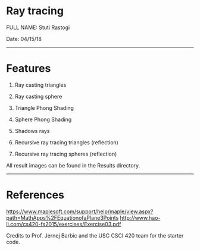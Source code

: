 # Ray tracing

FULL NAME: 	Stuti Rastogi

Date:		04/15/18

------------------

# Features

1) Ray casting triangles

2) Ray casting sphere

3) Triangle Phong Shading

4) Sphere Phong Shading

5) Shadows rays
   
6) Recursive ray tracing triangles (reflection)

7) Recursive ray tracing spheres (reflection)

All result images can be found in the Results directory.

------------------

# References

https://www.maplesoft.com/support/help/maple/view.aspx?path=MathApps%2FEquationofaPlane3Points
http://www.hao-li.com/cs420-fs2015/exercises/Exercise03.pdf

Credits to Prof. Jernej Barbic and the USC CSCI 420 team for the starter code.
